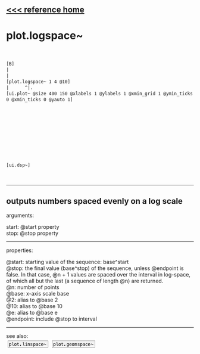 [<<< reference home](ceammc_lib.md)
---

# plot.logspace~

```


[B]
|
|
[plot.logspace~ 1 4 @10]
|      ^|.
[ui.plot~ @size 400 150 @xlabels 1 @ylabels 1 @xmin_grid 1 @ymin_ticks 0 @xmin_ticks 0 @yauto 1]










[ui.dsp~]

            
```
---
outputs numbers spaced evenly on a log scale
---
arguments:

start: @start property<br>
stop: @stop property<br>

---
properties:

@start: starting value of the
            sequence: base^start<br>
@stop: the final value
            (base^stop) of the sequence, unless @endpoint is false. In that case, @n + 1 values are
            spaced over the interval in log-space, of which all but the last (a sequence of length
            @n) are returned.<br>
@n: number of
            points<br>
@base: x-axis scale
            base<br>
@2: alias to @base 2<br>
@10: alias to @base 10<br>
@e: alias to @base e<br>
@endpoint: include @stop to
            interval<br>

---
see also:<br>
[![plot.linspace~](img/object_plot.linspace~.png)](plot.linspace~.md)
[![plot.geomspace~](img/object_plot.geomspace~.png)](plot.geomspace~.md)
